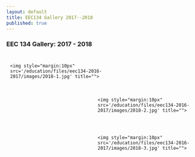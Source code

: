 ```yaml
---
layout: default
title: EEC134 Gallery 2017--2018
published: true
---
```


### EEC 134 Gallery: 2017 - 2018

<div style="float:left; margin:0px 0 0px 0; padding: 10px 10px 10px 10px; width:50%;">

	<img style="margin:10px" src='/education/files/eec134-2016-2017/images/2018-1.jpg' title="">

</div>

<div style="float:right; margin:0px 0 10px 0; padding: 10px 10px 10px 10px; width:50%;">

	<img style="margin:10px" src='/education/files/eec134-2016-2017/images/2018-2.jpg' title="">

</div>

<div style="float:right; margin:0px 0 10px 0; padding: 10px 10px 10px 10px; width:50%;">

	<img style="margin:10px" src='/education/files/eec134-2016-2017/images/2018-3.jpg' title="">

</div>
